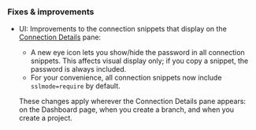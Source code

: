 ### Fixes & improvements

- UI: Improvements to the connection snippets that display on the [Connection Details](/docs/connect/connect-from-any-app) pane:
  - A new eye icon lets you show/hide the password in all connection snippets. This affects visual display only; if you copy a snippet, the password is always included.
  - For your convenience, all connection snippets now include <code>sslmode=require</code> by default.

  These changes apply wherever the Connection Details pane appears: on the Dashboard page, when you create a branch, and when you create a project.
